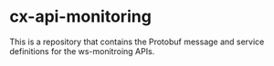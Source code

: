 # cx-api-monitoring
This is a repository that contains the Protobuf message and service definitions for the ws-monitroing APIs.
